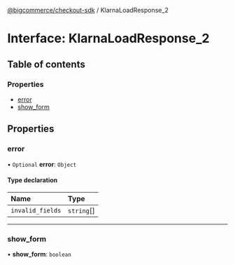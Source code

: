 [@bigcommerce/checkout-sdk](../README.md) / KlarnaLoadResponse_2

# Interface: KlarnaLoadResponse\_2

## Table of contents

### Properties

- [error](KlarnaLoadResponse_2.md#error)
- [show_form](KlarnaLoadResponse_2.md#show_form)

## Properties

### error

• `Optional` **error**: `Object`

#### Type declaration

| Name | Type |
| :------ | :------ |
| `invalid_fields` | `string`[] |

___

### show\_form

• **show\_form**: `boolean`
